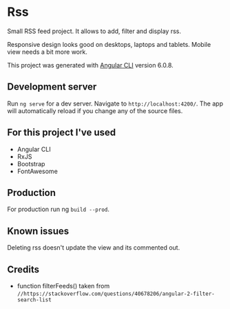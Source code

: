 # Rss
Small RSS feed project. It allows to add, filter and display rss. 

Responsive design looks good on desktops, laptops and tablets. Mobile view needs a bit more work.

This project was generated with [Angular CLI](https://github.com/angular/angular-cli) version 6.0.8.

## Development server

Run `ng serve` for a dev server. Navigate to `http://localhost:4200/`. The app will automatically reload if you change any of the source files.

## For this project I've used
* Angular CLI
* RxJS
* Bootstrap
* FontAwesome

## Production
For production run ng `build --prod`.

## Known issues
Deleting rss doesn't update the view and its commented out.

## Credits 
* function filterFeeds() taken from `//https://stackoverflow.com/questions/40678206/angular-2-filter-search-list`
